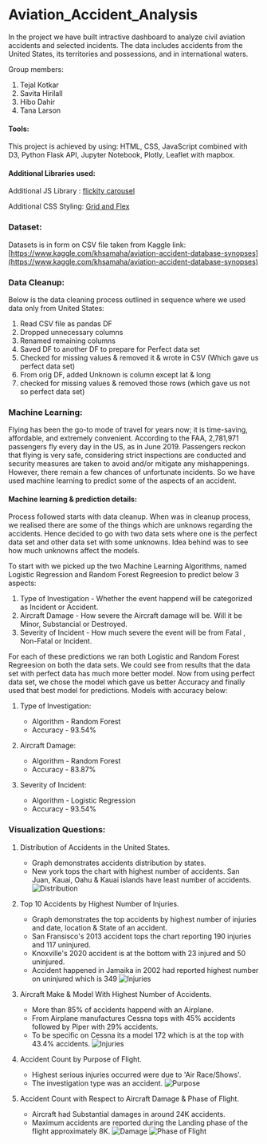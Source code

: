 # Aviation_Accident_Analysis
In the project we have built intractive dashboard to analyze civil aviation accidents and selected incidents. The data includes accidents from the United States, its territories and possessions, and in international waters.

Group members:
1. Tejal Kotkar
2. Savita Hirilall
3. Hibo Dahir
4. Tana Larson

#### Tools:

This project is achieved by using:
HTML, CSS, JavaScript combined with D3, Python Flask API, Jupyter Notebook, Plotly, Leaflet with mapbox.

#### Additional Libraries used:
Additional JS Library : [flickity carousel](https://unpkg.com/flickity@2/dist/flickity.pkgd.min.js)

Additional CSS Styling: [Grid and Flex](https://medium.com/youstart-labs/beginners-guide-to-choose-between-css-grid-and-flexbox-783005dd2412)

### Dataset:
Datasets is in form on CSV file taken from Kaggle link:
[https://www.kaggle.com/khsamaha/aviation-accident-database-synopses](https://www.kaggle.com/khsamaha/aviation-accident-database-synopses)

### Data Cleanup:
Below is the data cleaning process outlined in sequence where we used data only from United States:
1. Read CSV file as pandas DF
2. Dropped unnecessary columns 
3. Renamed remaining columns
4. Saved DF to another DF to prepare for Perfect data set
5. Checked for missing values & removed it & wrote in CSV (Which gave us perfect data set)
6. From orig DF, added Unknown is column except lat & long
7. checked for missing values & removed those rows (which gave us not so perfect data set)

### Machine Learning:
Flying has been the go-to mode of travel for years now; it is time-saving, affordable, and extremely convenient. According to the FAA, 2,781,971 passengers fly every day in the US, as in June 2019. Passengers reckon that flying is very safe, considering strict inspections are conducted and security measures are taken to avoid and/or mitigate any mishappenings. However, there remain a few chances of unfortunate incidents.
So we have used machine learning to predict some of the aspects of an accident. 

#### Machine learning & prediction details:
Process followed starts with data cleanup. When was in cleanup process, we realised there are some of the things which are unknows regarding the accidents.
Hence decided to go with two data sets where one is the perfect data set and other data set with some unknowns. Idea behind was to see how much unknowns affect the models.

To start with we picked up the two Machine Learning Algorithms, named Logistic Regression and Random Forest Regreesion to predict below 3 aspects:
1. Type of Investigation - Whether the event happend will be categorized as Incident or Accident.
2. Aircraft Damage - How severe the Aircraft damage will be. Will it be Minor, Substancial or Destroyed.
3. Severity of Incident - How much severe the event will be from Fatal , Non-Fatal or Incident.

For each of these predictions we ran both Logistic and Random Forest Regreesion on both the data sets. We could see from results that the data set with perfect data has much more better model.
Now from using perfect data set, we chose the model which gave us better Accuracy and finally used that best model for predictions. Models with accuracy below:
1. Type of Investigation: 
    * Algorithm - Random Forest 
    * Accuracy - 93.54%

2. Aircraft Damage: 
    * Algorithm - Random Forest 
    * Accuracy - 83.87%

3. Severity of Incident:
    * Algorithm - Logistic Regression
    * Accuracy - 93.54%

### Visualization Questions:
1. Distribution of Accidents in the United States.
    * Graph demonstrates accidents distribution by states. 
    * New york tops the chart with highest number of accidents. San Juan, Kauai, Oahu & Kauai islands have least number of accidents.
![Distribution](Accident_Analysis/static/Bkg_images/distribution_img.PNG)

2. Top 10  Accidents by Highest Number of Injuries.
    * Graph demonstrates the top accidents by highest number of injuries and date, location & State of an accident.
    * San Fransisco's 2013 accident tops the chart reporting 190 injuries and 117 uninjured.
    * Knoxville's 2020 accident is at the bottom with 23 injured and 50 uninjured.
    * Accident happened in Jamaika in 2002 had reported highest number on uninjured which is 349
![Injuries](Accident_Analysis/static/Bkg_images/injuries_img.PNG)

3. Aircraft Make & Model With Highest Number of Accidents.
    * More than 85% of accidents happend with an Airplane.
    * From Airplane manufactures Cessna tops with 45% accidents followed by Piper with 29% accidents.
    * To be specific on Cessna its a model 172 which is at the top with 43.4% accidents.
![Injuries](Accident_Analysis/static/Bkg_images/Aircraft_make_model_img.PNG)

4. Accident Count by Purpose of Flight.
    * Highest serious injuries occurred were due to 'Air Race/Shows'.
    * The investigation type was an accident.
![Purpose](Accident_Analysis/static/Bkg_images/purpose_img.PNG)

5. Accident Count with Respect to Aircraft Damage & Phase of Flight.
    * Aircraft had Substantial damages in around 24K accidents.
    * Maximum accidents are reported during the Landing phase of the flight approximately 8K.
![Damage](Accident_Analysis/static/Bkg_images/damage_img.PNG)
![Phase of Flight](Accident_Analysis/static/Bkg_images/damage_phase_img.PNG)